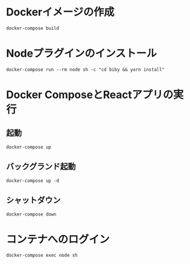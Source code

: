 # Dockerイメージの作成

```commandline
docker-compose build
```

# Nodeプラグインのインストール

```commandline
docker-compose run --rm node sh -c "cd biby && yarn install"
```

# Docker ComposeとReactアプリの実行

## 起動

```commandline
docker-compose up
```

## バックグランド起動

```commandline
docker-compose up -d
```

## シャットダウン

```commandline
docker-compose down
```

# コンテナへのログイン

```commandline
docker-compose exec node sh 
```